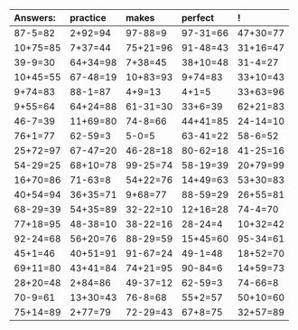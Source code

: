 | Answers: | practice | makes | perfect | ! |
| :--- | :--- | :--- | :--- | :--- |
| 87-5=82 | 2+92=94 | 97-88=9 | 97-31=66 | 47+30=77 | 
| 10+75=85 | 7+37=44 | 75+21=96 | 91-48=43 | 31+16=47 | 
| 39-9=30 | 64+34=98 | 7+38=45 | 38+10=48 | 31-4=27 | 
| 10+45=55 | 67-48=19 | 10+83=93 | 9+74=83 | 33+10=43 | 
| 9+74=83 | 88-1=87 | 4+9=13 | 4+1=5 | 33+63=96 | 
| 9+55=64 | 64+24=88 | 61-31=30 | 33+6=39 | 62+21=83 | 
| 46-7=39 | 11+69=80 | 74-8=66 | 44+41=85 | 24-14=10 | 
| 76+1=77 | 62-59=3 | 5-0=5 | 63-41=22 | 58-6=52 | 
| 25+72=97 | 67-47=20 | 46-28=18 | 80-62=18 | 41-25=16 | 
| 54-29=25 | 68+10=78 | 99-25=74 | 58-19=39 | 20+79=99 | 
| 16+70=86 | 71-63=8 | 54+22=76 | 14+49=63 | 53+30=83 | 
| 40+54=94 | 36+35=71 | 9+68=77 | 88-59=29 | 26+55=81 | 
| 68-29=39 | 54+35=89 | 32-22=10 | 12+16=28 | 74-4=70 | 
| 77+18=95 | 48-38=10 | 38-22=16 | 28-24=4 | 10+32=42 | 
| 92-24=68 | 56+20=76 | 88-29=59 | 15+45=60 | 95-34=61 | 
| 45+1=46 | 40+51=91 | 91-67=24 | 49-1=48 | 18+52=70 | 
| 69+11=80 | 43+41=84 | 74+21=95 | 90-84=6 | 14+59=73 | 
| 28+20=48 | 2+84=86 | 49-37=12 | 62-59=3 | 74-66=8 | 
| 70-9=61 | 13+30=43 | 76-8=68 | 55+2=57 | 50+10=60 | 
| 75+14=89 | 2+77=79 | 72-29=43 | 67+8=75 | 32+57=89 | 
